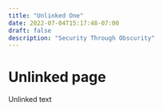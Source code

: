 ```yaml
---
title: "Unlinked One"
date: 2022-07-04T15:17:48-07:00
draft: false
description: "Security Through Obscurity"
---
```


# Unlinked page
Unlinked text
